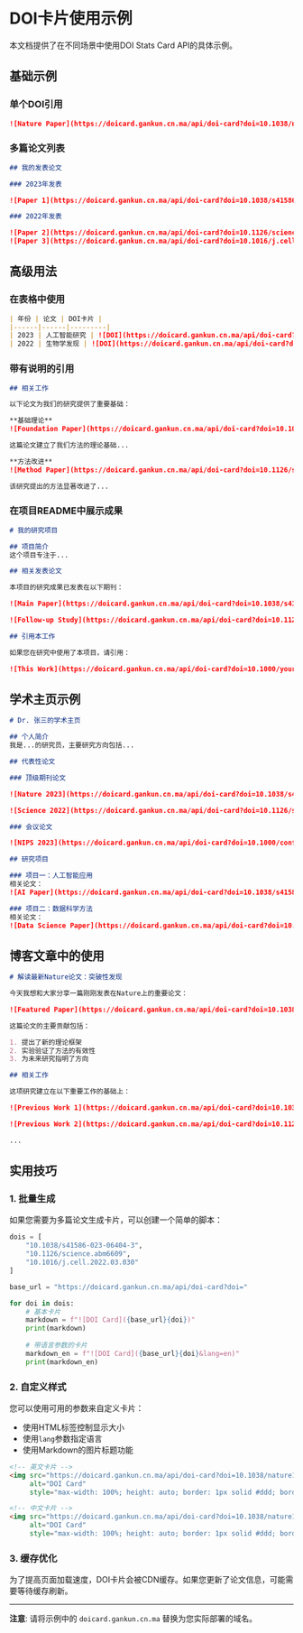 # DOI卡片使用示例

本文档提供了在不同场景中使用DOI Stats Card API的具体示例。

## 基础示例

### 单个DOI引用

```markdown
![Nature Paper](https://doicard.gankun.cn.ma/api/doi-card?doi=10.1038/nature12373)
```

### 多篇论文列表

```markdown
## 我的发表论文

### 2023年发表

![Paper 1](https://doicard.gankun.cn.ma/api/doi-card?doi=10.1038/s41586-023-06404-3)

### 2022年发表

![Paper 2](https://doicard.gankun.cn.ma/api/doi-card?doi=10.1126/science.abm6609)
![Paper 3](https://doicard.gankun.cn.ma/api/doi-card?doi=10.1016/j.cell.2022.03.030)
```

## 高级用法

### 在表格中使用

```markdown
| 年份 | 论文 | DOI卡片 |
|------|------|---------|
| 2023 | 人工智能研究 | ![DOI](https://doicard.gankun.cn.ma/api/doi-card?doi=10.1038/s41586-023-06404-3) |
| 2022 | 生物学发现 | ![DOI](https://doicard.gankun.cn.ma/api/doi-card?doi=10.1126/science.abm6609) |
```

### 带有说明的引用

```markdown
## 相关工作

以下论文为我们的研究提供了重要基础：

**基础理论**
![Foundation Paper](https://doicard.gankun.cn.ma/api/doi-card?doi=10.1038/nature12373)

这篇论文建立了我们方法的理论基础...

**方法改进**  
![Method Paper](https://doicard.gankun.cn.ma/api/doi-card?doi=10.1126/science.abm6609)

该研究提出的方法显著改进了...
```

### 在项目README中展示成果

```markdown
# 我的研究项目

## 项目简介
这个项目专注于...

## 相关发表论文

本项目的研究成果已发表在以下期刊：

![Main Paper](https://doicard.gankun.cn.ma/api/doi-card?doi=10.1038/s41586-023-06404-3)

![Follow-up Study](https://doicard.gankun.cn.ma/api/doi-card?doi=10.1126/science.abm6609)

## 引用本工作

如果您在研究中使用了本项目，请引用：

![This Work](https://doicard.gankun.cn.ma/api/doi-card?doi=10.1000/your-doi-here)
```

## 学术主页示例

```markdown
# Dr. 张三的学术主页

## 个人简介
我是...的研究员，主要研究方向包括...

## 代表性论文

### 顶级期刊论文

![Nature 2023](https://doicard.gankun.cn.ma/api/doi-card?doi=10.1038/s41586-023-06404-3)

![Science 2022](https://doicard.gankun.cn.ma/api/doi-card?doi=10.1126/science.abm6609)

### 会议论文

![NIPS 2023](https://doicard.gankun.cn.ma/api/doi-card?doi=10.1000/conference-paper)

## 研究项目

### 项目一：人工智能应用
相关论文：
![AI Paper](https://doicard.gankun.cn.ma/api/doi-card?doi=10.1038/s41586-023-06404-3)

### 项目二：数据科学方法
相关论文：
![Data Science Paper](https://doicard.gankun.cn.ma/api/doi-card?doi=10.1126/science.abm6609)
```

## 博客文章中的使用

```markdown
# 解读最新Nature论文：突破性发现

今天我想和大家分享一篇刚刚发表在Nature上的重要论文：

![Featured Paper](https://doicard.gankun.cn.ma/api/doi-card?doi=10.1038/s41586-023-06404-3)

这篇论文的主要贡献包括：

1. 提出了新的理论框架
2. 实验验证了方法的有效性
3. 为未来研究指明了方向

## 相关工作

这项研究建立在以下重要工作的基础上：

![Previous Work 1](https://doicard.gankun.cn.ma/api/doi-card?doi=10.1038/nature12373)

![Previous Work 2](https://doicard.gankun.cn.ma/api/doi-card?doi=10.1126/science.abm6609)

...
```

## 实用技巧

### 1. 批量生成
如果您需要为多篇论文生成卡片，可以创建一个简单的脚本：

```python
dois = [
    "10.1038/s41586-023-06404-3",
    "10.1126/science.abm6609",
    "10.1016/j.cell.2022.03.030"
]

base_url = "https://doicard.gankun.cn.ma/api/doi-card?doi="

for doi in dois:
    # 基本卡片
    markdown = f"![DOI Card]({base_url}{doi})"
    print(markdown)
    
    # 带语言参数的卡片
    markdown_en = f"![DOI Card]({base_url}{doi}&lang=en)"
    print(markdown_en)
```

### 2. 自定义样式
您可以使用可用的参数来自定义卡片：

- 使用HTML标签控制显示大小
- 使用`lang`参数指定语言
- 使用Markdown的图片标题功能

```html
<!-- 英文卡片 -->
<img src="https://doicard.gankun.cn.ma/api/doi-card?doi=10.1038/nature12373&lang=en" 
     alt="DOI Card" 
     style="max-width: 100%; height: auto; border: 1px solid #ddd; border-radius: 8px;">

<!-- 中文卡片 -->
<img src="https://doicard.gankun.cn.ma/api/doi-card?doi=10.1038/nature12373&lang=zh" 
     alt="DOI Card" 
     style="max-width: 100%; height: auto; border: 1px solid #ddd; border-radius: 8px;">
```

### 3. 缓存优化
为了提高页面加载速度，DOI卡片会被CDN缓存。如果您更新了论文信息，可能需要等待缓存刷新。

---

**注意**: 请将示例中的 `doicard.gankun.cn.ma` 替换为您实际部署的域名。
